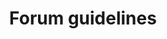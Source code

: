 ---
title: 'Forum guidelines'
redirect_to:
  - 'https://discuss.pencil2d.org/t/forum-guidelines/442'
---